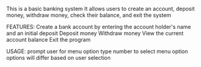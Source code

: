 This is a basic banking system 
It allows users to create an account, deposit money, withdraw money, check their balance, and exit the system

FEATURES:
Create a bank account by entering the account holder's name and an initial deposit
Deposit money
Withdraw money
View the current account balance
Exit the program

USAGE: 
prompt user for menu option
type number to select menu option
options will differ based on user selection
